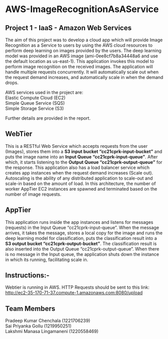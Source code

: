 # AWS-ImageRecognitionAsAService

## Project 1 - IaaS - Amazon Web Services
The aim of this project was to develop a cloud app which will provide Image Recognition as a Service to users by using the AWS cloud resources to perform deep learning on images provided by the users.
The deep learning model was provided in an AWS image (ami-0ee8cf7b8a34448a6 and use the default location as us-east-1). This application invokes this model to perform image recognition on the received images.
The application will handle multiple requests concurrently. It will automatically scale out when the request demand increases, and automatically scale in when the demand drops.

AWS services used in the project are:  
Elastic Compute Cloud (EC2)   
Simple Queue Service (SQS)  
Simple Storage Service (S3)  

Further details are provided in the report.

## WebTier
This is a RESTful Web Service which accepts requests from the user (Images), stores them into a **S3 input bucket “cc21cprk-input-bucket”** and puts the image name into an **Input Queue “cc21cprk-input-queue”**.
After which, it starts listening to the **Output Queue “cc21cprk-output-queue”** for the response.
This application also has a load balancer service which creates app instances when the request demand increases (Scale out). Autoscaling is the ability of any distributed application to scale-out and scale-in based on the amount of load. In this architecture, the number of worker AppTier EC2 instances are spawned and terminated based on the number of image requests.

## AppTier
This application runs inside the app instances and listens for messages (requests) in the Input Queue “cc21cprk-input-queue”.
When the message arrives, it takes the message, stores a local copy for the image and runs the deep learning model for classification, puts the classification result into a **S3 output bucket “cc21cprk-output-bucket”**. The classification result is also inserted into the Output Queue “cc21cprk-output-queue”.
When there is no message in the Input queue, the application shuts down the instance in which its running, facilitating scale in.

## Instructions:-
Webtier is running in AWS. HTTP Requests should be sent to this link:  
http://ec2-35-170-71-37.compute-1.amazonaws.com:8080/upload 

## Team Members
Pradeep Kumar Chenchala (1221706239)  
Sai Priyanka Gollu (1219950251)  
Lakshmi Manasa Lingamaneni (1220558469)  

